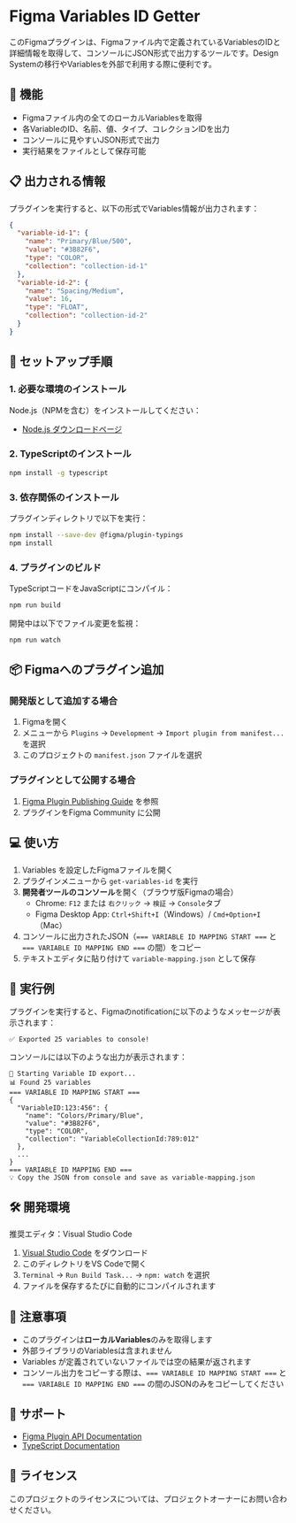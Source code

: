 # Figma Variables ID Getter

このFigmaプラグインは、Figmaファイル内で定義されているVariablesのIDと詳細情報を取得して、コンソールにJSON形式で出力するツールです。Design Systemの移行やVariablesを外部で利用する際に便利です。

## 🎯 機能

- Figmaファイル内の全てのローカルVariablesを取得
- 各VariableのID、名前、値、タイプ、コレクションIDを出力
- コンソールに見やすいJSON形式で出力
- 実行結果をファイルとして保存可能

## 📋 出力される情報

プラグインを実行すると、以下の形式でVariables情報が出力されます：

```json
{
  "variable-id-1": {
    "name": "Primary/Blue/500",
    "value": "#3B82F6",
    "type": "COLOR",
    "collection": "collection-id-1"
  },
  "variable-id-2": {
    "name": "Spacing/Medium",
    "value": 16,
    "type": "FLOAT",
    "collection": "collection-id-2"
  }
}
```

## 🚀 セットアップ手順

### 1. 必要な環境のインストール

Node.js（NPMを含む）をインストールしてください：
- [Node.js ダウンロードページ](https://nodejs.org/en/download/)

### 2. TypeScriptのインストール

```bash
npm install -g typescript
```

### 3. 依存関係のインストール

プラグインディレクトリで以下を実行：

```bash
npm install --save-dev @figma/plugin-typings
npm install
```

### 4. プラグインのビルド

TypeScriptコードをJavaScriptにコンパイル：

```bash
npm run build
```

開発中は以下でファイル変更を監視：

```bash
npm run watch
```

## 📦 Figmaへのプラグイン追加

### 開発版として追加する場合

1. Figmaを開く
2. メニューから `Plugins` → `Development` → `Import plugin from manifest...` を選択
3. このプロジェクトの `manifest.json` ファイルを選択

### プラグインとして公開する場合

1. [Figma Plugin Publishing Guide](https://www.figma.com/plugin-docs/publishing-plugins/) を参照
2. プラグインをFigma Community に公開

## 💻 使い方

1. Variables を設定したFigmaファイルを開く
2. プラグインメニューから `get-variables-id` を実行
3. **開発者ツールのコンソール**を開く（ブラウザ版Figmaの場合）
   - Chrome: `F12` または `右クリック` → `検証` → `Console`タブ
   - Figma Desktop App: `Ctrl+Shift+I`（Windows）/ `Cmd+Option+I`（Mac）
4. コンソールに出力されたJSON（`=== VARIABLE ID MAPPING START ===` と `=== VARIABLE ID MAPPING END ===` の間）をコピー
5. テキストエディタに貼り付けて `variable-mapping.json` として保存

## 📱 実行例

プラグインを実行すると、Figmaのnotificationに以下のようなメッセージが表示されます：

```
✅ Exported 25 variables to console!
```

コンソールには以下のような出力が表示されます：

```
🚀 Starting Variable ID export...
📊 Found 25 variables
=== VARIABLE ID MAPPING START ===
{
  "VariableID:123:456": {
    "name": "Colors/Primary/Blue",
    "value": "#3B82F6",
    "type": "COLOR",
    "collection": "VariableCollectionId:789:012"
  },
  ...
}
=== VARIABLE ID MAPPING END ===
💡 Copy the JSON from console and save as variable-mapping.json
```

## 🛠️ 開発環境

推奨エディタ：Visual Studio Code

1. [Visual Studio Code](https://code.visualstudio.com/) をダウンロード
2. このディレクトリをVS Codeで開く
3. `Terminal` → `Run Build Task...` → `npm: watch` を選択
4. ファイルを保存するたびに自動的にコンパイルされます

## 📝 注意事項

- このプラグインは**ローカルVariables**のみを取得します
- 外部ライブラリのVariablesは含まれません
- Variables が定義されていないファイルでは空の結果が返されます
- コンソール出力をコピーする際は、`=== VARIABLE ID MAPPING START ===` と `=== VARIABLE ID MAPPING END ===` の間のJSONのみをコピーしてください

## 🤝 サポート

- [Figma Plugin API Documentation](https://www.figma.com/plugin-docs/)
- [TypeScript Documentation](https://www.typescriptlang.org/)

## 📄 ライセンス

このプロジェクトのライセンスについては、プロジェクトオーナーにお問い合わせください。

